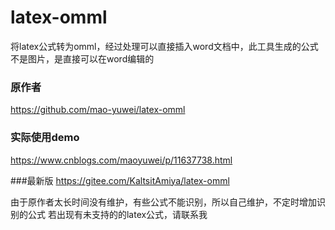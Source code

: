 # latex-omml

将latex公式转为omml，经过处理可以直接插入word文档中，此工具生成的公式不是图片，是直接可以在word编辑的

### 原作者

https://github.com/mao-yuwei/latex-omml

### 实际使用demo

https://www.cnblogs.com/maoyuwei/p/11637738.html

###最新版
https://gitee.com/KaltsitAmiya/latex-omml

由于原作者太长时间没有维护，有些公式不能识别，所以自己维护，不定时增加识别的公式
若出现有未支持的的latex公式，请联系我
